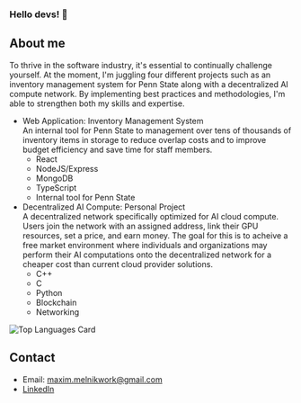 ### Hello devs! 👋

## About me
To thrive in the software industry, it's essential to continually challenge yourself. At the moment, I'm juggling four different projects such as an inventory management system for Penn State along with a decentralized AI compute network. By implementing best practices and methodologies, I'm able to strengthen both my skills and expertise.

* Web Application: Inventory Management System <br />
  An internal tool for Penn State to management over tens of thousands of inventory items in storage to reduce overlap costs and to improve budget efficiency and save time for staff members.
  * React
  * NodeJS/Express
  * MongoDB
  * TypeScript
  * Internal tool for Penn State
* Decentralized AI Compute: Personal Project <br />
  A decentralized network specifically optimized for AI cloud compute. Users join the network with an assigned address, link their GPU resources, set a price, and earn money. The goal for this is to acheive a free market environment where individuals and organizations may perform their AI computations onto the decentralized network for a cheaper cost than current cloud provider solutions.
  * C++
  * C
  * Python
  * Blockchain
  * Networking

![Top Languages Card](https://github-readme-stats.vercel.app/api/top-langs/?username=Maxdev18&count_private=true)

## Contact
- Email: maxim.melnikwork@gmail.com
- [LinkedIn](https://www.linkedin.com/in/maxim-melnik-770a34219/)
